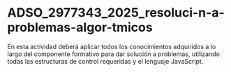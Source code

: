 # ADSO_2977343_2025_resoluci-n-a-problemas-algor-tmicos
En esta actividad deberá aplicar todos los conocimientos adquiridos a lo largo del componente formativo para dar solución a problemas, utilizando todas las estructuras de control requeridas y el lenguaje JavaScript.

